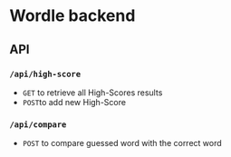 # Wordle backend

## API

### `/api/high-score`

- `GET` to retrieve all High-Scores results
- `POST`to add new High-Score

### `/api/compare`

- `POST` to compare guessed word with the correct word
